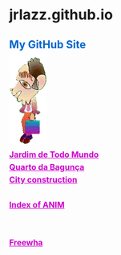 # jrlazz.github.io
<h2 style="color:#06c;">My GitHub Site<br>
<img src="ag_baboy.gif"><br>
<a href="https://jrlazz.github.io/vivian/jtm.html" target="_blank" style="font-size:12pt;color:#c0c;">Jardim de Todo Mundo</a><br>
<a href="https://jrlazz.eu5.org/qdb/form02.php" target="_blank" style="font-size:12pt;color:#c0c;">Quarto da Bagunça</a><br>
<a href="https://jrlazz.github.io/anim/Vdrag.html" target="_blank" style="font-size:12pt;color:#c0c;">City construction</a><br>
<br>
<a href="https://jrlazz.github.io/pages_anim.html" target="_blank" style="font-size:12pt;color:#c0c;">Index of ANIM</a><br>
<br>
<br>
<a href="https://jrlazz.eu5.org/" target="_blank" style="font-size:12pt;color:#c0c;">Freewha</a>
